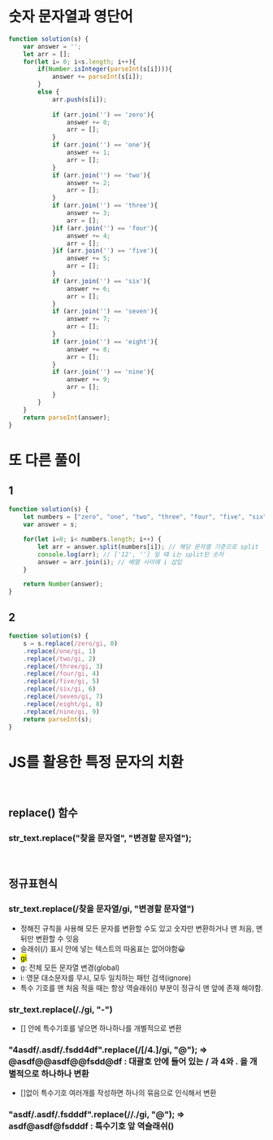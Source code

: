 # 숫자 문자열과 영단어
``` javascript
function solution(s) {
    var answer = '';
    let arr = [];
    for(let i= 0; i<s.length; i++){
        if(Number.isInteger(parseInt(s[i]))){
            answer += parseInt(s[i]);
        }
        else {
            arr.push(s[i]);
            
            if (arr.join('') == 'zero'){
                answer += 0;
                arr = [];
            }
            if (arr.join('') == 'one'){
                answer += 1;
                arr = [];
            }
            if (arr.join('') == 'two'){
                answer += 2;
                arr = [];
            }
            if (arr.join('') == 'three'){
                answer += 3;
                arr = [];
            }if (arr.join('') == 'four'){
                answer += 4;
                arr = [];
            }if (arr.join('') == 'five'){
                answer += 5;
                arr = [];
            }
            if (arr.join('') == 'six'){
                answer += 6;
                arr = [];
            }
            if (arr.join('') == 'seven'){
                answer += 7;
                arr = [];
            }
            if (arr.join('') == 'eight'){
                answer += 8;
                arr = [];
            }
            if (arr.join('') == 'nine'){
                answer += 9;
                arr = [];
            }
        }
    }
    return parseInt(answer);
}
```

# 또 다른 풀이
## 1
``` javascript
function solution(s) {
    let numbers = ["zero", "one", "two", "three", "four", "five", "six", "seven", "eight", "nine"];
    var answer = s;

    for(let i=0; i< numbers.length; i++) {
        let arr = answer.split(numbers[i]); // 해당 문자열 기준으로 split
        console.log(arr); // ['12', ''] 일 떄 i는 split된 숫자
        answer = arr.join(i); // 배열 사이에 i 삽입
    }

    return Number(answer);
}
```
## 2
``` javascript
function solution(s) {
    s = s.replace(/zero/gi, 0)
    .replace(/one/gi, 1)
    .replace(/two/gi, 2)
    .replace(/three/gi, 3)
    .replace(/four/gi, 4)
    .replace(/five/gi, 5)
    .replace(/six/gi, 6)
    .replace(/seven/gi, 7)
    .replace(/eight/gi, 8)
    .replace(/nine/gi, 9)
    return parseInt(s);
}
```
# JS를 활용한 특정 문자의 치환
<br>

## replace() 함수
### str_text.replace("찾을 문자열", "변경할 문자열");

<br>

## 정규표현식
### str_text.replace(/찾을 문자열/gi, "변경할 문자열")
- 정해진 규칙을 사용해 모든 문자를 변환할 수도 있고 숫자만 변환하거나 맨 처음, 맨 뒤만 변환할 수 잇음
- 슬래쉬(/) 표시 안에 넣는 텍스트의 따옴표는 없어야함😀
- <mark>gi</mark>
- g: 전체 모든 문자열 변경(global)
- i: 영문 대소문자를 무시, 모두 일치하는 패턴 검색(ignore)
- 특수 기호를 맨 처음 적을 때는 항상 역슬래쉬(\) 부분이 정규식 맨 앞에 존재 해야함.
### str_text.replace(/\./gi, "-")
- [] 안에 특수기호를 넣으면 하나하나를 개별적으로 변환
### "4asdf/.asdf/.fsdd4df".replace(/[/4.]/gi, "@"); => @asdf@@asdf@@fsdd@df : 대괄호 안에 들어 있는 / 과 4와 . 을 개별적으로 하나하나 변환
- []없이 특수기호 여러개를 작성하면 하나의 묶음으로 인식해서 변환
### "asdf/.asdf/.fsdddf".replace(/\/./gi, "@"); => asdf@asdf@fsdddf : 특수기호 앞 역슬래쉬(\)
